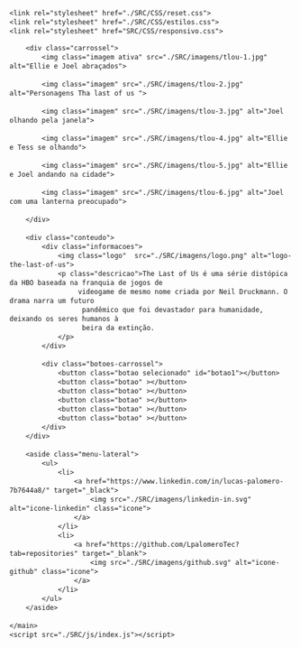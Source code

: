 <!DOCTYPE html>
<html lang="pt-br">
<head>
    <meta charset="UTF-8">
    <meta http-equiv="X-UA-Compatible" content="IE=edge">
    <meta name="viewport" content="width=device-width, initial-scale=1.0">
    <title>The Last Of Us - Série</title>
    <link rel="preconnect" href="https://fonts.googleapis.com">
    <link rel="preconnect" href="https://fonts.gstatic.com" crossorigin>
    <link href="https://fonts.googleapis.com/css2?family=Poppins:wght@300;400;500&display=swap" rel="stylesheet">

    <link rel="stylesheet" href="./SRC/CSS/reset.css">
    <link rel="stylesheet" href="./SRC/CSS/estilos.css">
    <link rel="stylesheet" href="SRC/CSS/responsivo.css">


</head>
<body>
    <main>

        <div class="carrossel">
            <img class="imagem ativa" src="./SRC/imagens/tlou-1.jpg" alt="Ellie e Joel abraçados">

            <img class="imagem" src="./SRC/imagens/tlou-2.jpg" alt="Personagens Tha last of us ">

            <img class="imagem" src="./SRC/imagens/tlou-3.jpg" alt="Joel olhando pela janela">

            <img class="imagem" src="./SRC/imagens/tlou-4.jpg" alt="Ellie e Tess se olhando">

            <img class="imagem" src="./SRC/imagens/tlou-5.jpg" alt="Ellie e Joel andando na cidade">

            <img class="imagem" src="./SRC/imagens/tlou-6.jpg" alt="Joel com uma lanterna preocupado">
            
        </div>

        <div class="conteudo">
            <div class="informacoes">
                <img class="logo"  src="./SRC/imagens/logo.png" alt="logo-the-last-of-us">
                <p class="descricao">The Last of Us é uma série distópica da HBO baseada na franquia de jogos de
                     videogame de mesmo nome criada por Neil Druckmann. O drama narra um futuro
                      pandêmico que foi devastador para humanidade, deixando os seres humanos à 
                      beira da extinção.
                </p>
            </div>

            <div class="botoes-carrossel">
                <button class="botao selecionado" id="botao1"></button>
                <button class="botao" ></button>
                <button class="botao" ></button>
                <button class="botao" ></button>
                <button class="botao" ></button>
                <button class="botao" ></button>
            </div>
        </div>

        <aside class="menu-lateral">
            <ul>
                <li>
                    <a href="https://www.linkedin.com/in/lucas-palomero-7b7644a8/" target="_black">
                        <img src="./SRC/imagens/linkedin-in.svg" alt="icone-linkedin" class="icone">
                    </a>
                </li>
                <li>
                    <a href="https://github.com/LpalomeroTec?tab=repositories" target="_blank">
                        <img src="./SRC/imagens/github.svg" alt="icone-github" class="icone">
                    </a>
                </li>
            </ul>
        </aside>

    </main>
    <script src="./SRC/js/index.js"></script>
</body>
</html>
